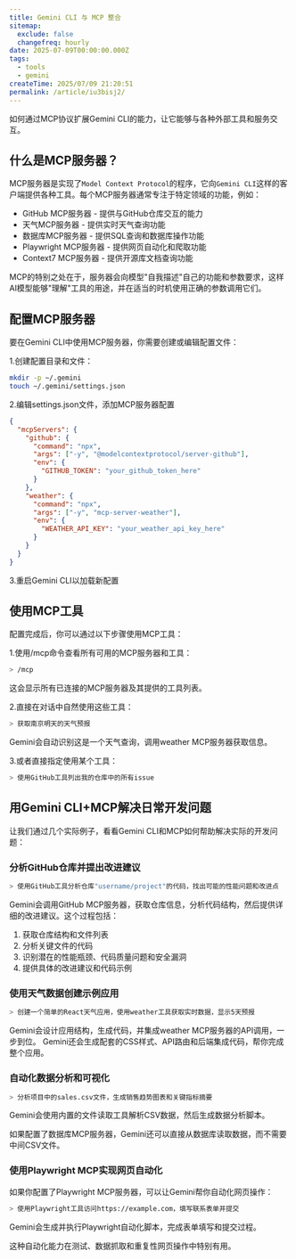 ```yaml
---
title: Gemini CLI 与 MCP 整合
sitemap:
  exclude: false
  changefreq: hourly
date: 2025-07-09T00:00:00.000Z
tags:
  - tools
  - gemini
createTime: 2025/07/09 21:20:51
permalink: /article/iu3bisj2/
---
```



如何通过MCP协议扩展Gemini CLI的能力，让它能够与各种外部工具和服务交互。

## 什么是MCP服务器？

MCP服务器是实现了`Model Context Protocol`的程序，它向`Gemini CLI`这样的客户端提供各种工具。每个MCP服务器通常专注于特定领域的功能，例如：

- GitHub MCP服务器 - 提供与GitHub仓库交互的能力
- 天气MCP服务器 - 提供实时天气查询功能
- 数据库MCP服务器 - 提供SQL查询和数据库操作功能
- Playwright MCP服务器 - 提供网页自动化和爬取功能
- Context7 MCP服务器 - 提供开源库文档查询功能

MCP的特别之处在于，服务器会向模型"自我描述"自己的功能和参数要求，这样AI模型能够"理解"工具的用途，并在适当的时机使用正确的参数调用它们。


## 配置MCP服务器

要在Gemini CLI中使用MCP服务器，你需要创建或编辑配置文件：

1.创建配置目录和文件：

```sh
mkdir -p ~/.gemini
touch ~/.gemini/settings.json
```

2.编辑settings.json文件，添加MCP服务器配置

```json
{
  "mcpServers": {
    "github": {
      "command": "npx",
      "args": ["-y", "@modelcontextprotocol/server-github"],
      "env": {
        "GITHUB_TOKEN": "your_github_token_here"
      }
    },
    "weather": {
      "command": "npx",
      "args": ["-y", "mcp-server-weather"],
      "env": {
        "WEATHER_API_KEY": "your_weather_api_key_here"
      }
    }
  }
}
```

3.重启Gemini CLI以加载新配置

## 使用MCP工具

配置完成后，你可以通过以下步骤使用MCP工具：

1.使用/mcp命令查看所有可用的MCP服务器和工具：

```sh
> /mcp
```

这会显示所有已连接的MCP服务器及其提供的工具列表。


2.直接在对话中自然使用这些工具：

```sh
> 获取南京明天的天气预报
```

Gemini会自动识别这是一个天气查询，调用weather MCP服务器获取信息。

3.或者直接指定使用某个工具：

```sh
> 使用GitHub工具列出我的仓库中的所有issue
```

## 用Gemini CLI+MCP解决日常开发问题

让我们通过几个实际例子，看看Gemini CLI和MCP如何帮助解决实际的开发问题：

### 分析GitHub仓库并提出改进建议

```sh
> 使用GitHub工具分析仓库"username/project"的代码，找出可能的性能问题和改进点
```

Gemini会调用GitHub MCP服务器，获取仓库信息，分析代码结构，然后提供详细的改进建议。这个过程包括：

1. 获取仓库结构和文件列表
2. 分析关键文件的代码
3. 识别潜在的性能瓶颈、代码质量问题和安全漏洞
4. 提供具体的改进建议和代码示例


### 使用天气数据创建示例应用

```sh
> 创建一个简单的React天气应用，使用weather工具获取实时数据，显示5天预报
```

Gemini会设计应用结构，生成代码，并集成weather MCP服务器的API调用，一步到位。
Gemini还会生成配套的CSS样式、API路由和后端集成代码，帮你完成整个应用。

### 自动化数据分析和可视化

```sh
> 分析项目中的sales.csv文件，生成销售趋势图表和关键指标摘要
```

Gemini会使用内置的文件读取工具解析CSV数据，然后生成数据分析脚本。

如果配置了数据库MCP服务器，Gemini还可以直接从数据库读取数据，而不需要中间CSV文件。


### 使用Playwright MCP实现网页自动化

如果你配置了Playwright MCP服务器，可以让Gemini帮你自动化网页操作：

```sh
> 使用Playwright工具访问https://example.com，填写联系表单并提交
```

Gemini会生成并执行Playwright自动化脚本，完成表单填写和提交过程。

这种自动化能力在测试、数据抓取和重复性网页操作中特别有用。



























